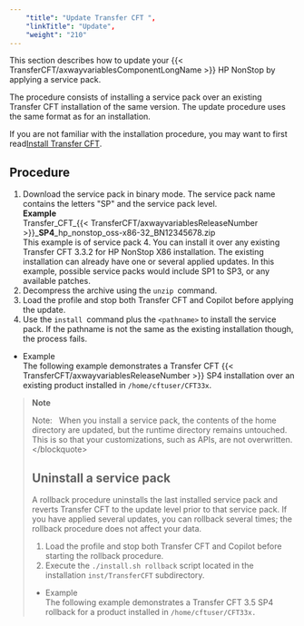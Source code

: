 ```yaml
---
    "title": "Update Transfer CFT ",
    "linkTitle": "Update",
    "weight": "210"
---
```

This section describes how to update your {{< TransferCFT/axwayvariablesComponentLongName  >}} HP NonStop by applying a service pack.

The procedure consists of installing a service pack over an existing Transfer CFT installation of the same version. The update procedure uses the same format as for an installation.

If you are not familiar with the installation procedure, you may want to first read[Install Transfer CFT](../installation).

Procedure
---------

1. Download the service pack in binary mode. The service pack name contains the letters "SP" and the service pack level.  
    ****Example****  
    Transfer_CFT_{{< TransferCFT/axwayvariablesReleaseNumber  >}}_**SP4**_hp_nonstop_oss-x86-32_BN12345678.zip  
    This example is of service pack 4. You can install it over any existing Transfer CFT 3.3.2 for HP NonStop X86 installation. The existing installation can already have one or several applied updates. In this example, possible service packs would include SP1 to SP3, or any available patches.
1. Decompress the archive using the `unzip `command.
1. Load the profile and stop both Transfer CFT and Copilot before applying the update.
1. Use the `install `command plus the `<pathname>` to install the service pack. If the pathname is not the same as the existing installation though, the process fails.

- Example  
    The following example demonstrates a Transfer CFT {{< TransferCFT/axwayvariablesReleaseNumber  >}} SP4 installation over an existing product installed in `/home/cftuser/CFT33x`.

> **Note**
>
> Note:  
> When you install a service pack, the contents of the home directory are updated, but the runtime directory remains untouched. This is so that your customizations, such as APIs, are not overwritten. &lt;/blockquote&gt;
> <span id="Uninstal"></span>
>
> Uninstall a service pack
> ------------------------
>
> A rollback procedure uninstalls the last installed service pack and reverts Transfer CFT to the update level prior to that service pack. If you have applied several updates, you can rollback several times; the rollback procedure does not affect your data.
>
> 1.  Load the profile and stop both Transfer CFT and Copilot before starting the rollback procedure.
> 2.  Execute the `./install.sh rollback` script located in the installation `inst/TransferCFT` subdirectory.
>
> -   Example  
>     The following example demonstrates a Transfer CFT 3.5 SP4 rollback for a product installed in `/home/cftuser/CFT33x.`
